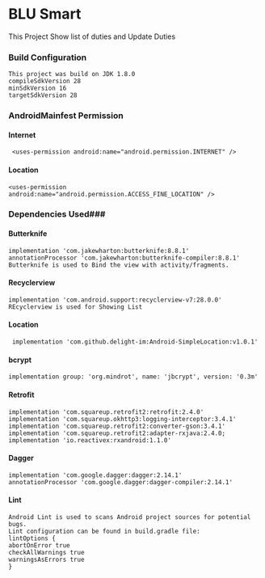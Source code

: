 # BLU Smart #
This Project Show list of duties  and Update Duties 

### Build Configuration ###
	This project was build on JDK 1.8.0
    compileSdkVersion 28
    minSdkVersion 16
    targetSdkVersion 28
	

### AndroidMainfest Permission 
	
#### Internet ####
     
	 <uses-permission android:name="android.permission.INTERNET" />
	
#### Location ####
   
  	<uses-permission android:name="android.permission.ACCESS_FINE_LOCATION" />



### Dependencies Used###

#### Butterknife ####

    implementation 'com.jakewharton:butterknife:8.8.1'
    annotationProcessor 'com.jakewharton:butterknife-compiler:8.8.1'
	Butterknife is used to Bind the view with activity/fragments.
	

#### Recyclerview ####

    implementation 'com.android.support:recyclerview-v7:28.0.0'
	REcyclerview is used for Showing List 
	
	
#### Location ####

	 implementation 'com.github.delight-im:Android-SimpleLocation:v1.0.1'
 
#### bcrypt ####

    implementation group: 'org.mindrot', name: 'jbcrypt', version: '0.3m'


#### Retrofit ####
    implementation 'com.squareup.retrofit2:retrofit:2.4.0'
    implementation 'com.squareup.okhttp3:logging-interceptor:3.4.1'
    implementation 'com.squareup.retrofit2:converter-gson:3.4.1'
    implementation 'com.squareup.retrofit2:adapter-rxjava:2.4.0;
    implementation 'io.reactivex:rxandroid:1.1.0'



#### Dagger ####
    implementation 'com.google.dagger:dagger:2.14.1'
    annotationProcessor 'com.google.dagger:dagger-compiler:2.14.1'


#### Lint 
		
	Android Lint is used to scans Android project sources for potential bugs. 
	Lint configuration can be found in build.gradle file:
	lintOptions {
    abortOnError true
    checkAllWarnings true
    warningsAsErrors true
	}
